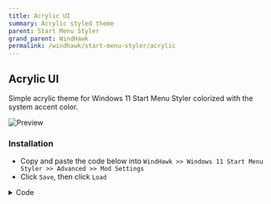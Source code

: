 ```yaml
---
title: Acrylic UI
summary: Acrylic styled theme
parent: Start Menu Styler
grand_parent: WindHawk
permalink: /windhawk/start-menu-styler/acrylic
---
```



## Acrylic UI
Simple acrylic theme for Windows 11 Start Menu Styler colorized with the system accent color.

![Preview](https://raw.githubusercontent.com/The-Back-Room/The-Back-Room.github.io/refs/heads/main/docs/assets/images/previews/start-menu-styler/acrylic.bmp)

### Installation

- Copy and paste the code below into `WindHawk >> Windows 11 Start Menu Styler >> Advanced >> Mod Settings`
- Click `Save`, then click `Load`

<details>
<summary>Code</summary>
<div class="code-block">
{
  "controlStyles[0].target": "Windows.UI.Xaml.Controls.Button#CloseAllAppsButton",
  "controlStyles[0].styles[0]": "CornerRadius = 2",
  "controlStyles[1].target": "Windows.UI.Xaml.Controls.Button#ShowAllAppsButton",
  "controlStyles[1].styles[0]": "Background := <AcrylicBrush TintColor=\"{ThemeResource SystemAccentColorDark2}\" TintOpacity=\"0.4\" FallbackColor=\"{ThemeResource SystemAccentColorDark2}\" />",
  "controlStyles[2].target": "Windows.UI.Xaml.Controls.GridViewItem",
  "controlStyles[2].styles[0]": "Margin = 0",
  "disableNewStartMenuLayout": 1,
  "controlStyles[0].styles[1]": "Background := <AcrylicBrush TintColor=\"{ThemeResource SystemAccentColorDark2}\" TintOpacity=\"0.4\" FallbackColor=\"{ThemeResource SystemAccentColorDark2}\" />",
  "controlStyles[1].styles[1]": "CornerRadius = 2",
  "controlStyles[3].target": "Windows.UI.Xaml.Controls.SemanticZoom#ZoomControl",
  "controlStyles[3].styles[0]": "IsZoomOutButtonEnabled = True",
  "controlStyles[4].target": "Windows.UI.Xaml.Controls.Button#ZoomOutButton",
  "controlStyles[4].styles[0]": "Width = 18",
  "controlStyles[4].styles[1]": "Height = 18",
  "controlStyles[5].target": "Windows.UI.Xaml.Controls.Button#ZoomOutButton > Windows.UI.Xaml.Controls.ContentPresenter#ContentPresenter > Windows.UI.Xaml.Controls.TextBlock",
  "controlStyles[5].styles[0]": "Text = ",
  "controlStyles[5].styles[1]": "FontSize = 18",
  "controlStyles[6].target": "Border#AcrylicBorder",
  "controlStyles[7].target": "Border#AppBorder",
  "controlStyles[6].styles[0]": "Background := <AcrylicBrush TintColor=\"{ThemeResource SystemAccentColor}\" TintOpacity=\"0.4\" FallbackColor=\"{ThemeResource SystemAccentColor}\" />",
  "controlStyles[7].styles[0]": "Background := <AcrylicBrush TintColor=\"{ThemeResource SystemAccentColor}\" TintOpacity=\"0.4\" FallbackColor=\"{ThemeResource SystemAccentColor}\" />",
  "controlStyles[6].styles[1]": "CornerRadius = 2",
  "controlStyles[7].styles[1]": "CornerRadius = 2",
  "controlStyles[8].target": "StartDocked.SearchBoxToggleButton",
  "controlStyles[8].styles[0]": "Background := <AcrylicBrush TintColor=\"{ThemeResource SystemAccentColorDark3}\" TintOpacity=\"0.4\" FallbackColor=\"{ThemeResource SystemAccentColorDark3}\" />",
  "controlStyles[8].styles[1]": "CornerRadius = 2",
  "controlStyles[8].styles[2]": "BorderThickness = 1",
  "controlStyles[8].styles[3]": "BorderBrush := <AcrylicBrush TintColor=\"{ThemeResource SystemAccentColorLight3}\" TintOpacity=\"0.4\" FallbackColor=\"{ThemeResource SystemAccentColorLight3}\" />",
  "controlStyles[9].target": "Border#TaskbarSearchBackground",
  "controlStyles[9].styles[0]": "Background := <AcrylicBrush TintColor=\"{ThemeResource SystemAccentColorDark3}\" TintOpacity=\"0.4\" FallbackColor=\"{ThemeResource SystemAccentColorDark3}\" />",
  "controlStyles[9].styles[1]": "CornerRadius = 2",
  "controlStyles[9].styles[2]": "BorderThickness = 1",
  "controlStyles[9].styles[3]": "BorderBrush := <AcrylicBrush TintColor=\"{ThemeResource SystemAccentColorLight3}\" TintOpacity=\"0.4\" FallbackColor=\"{ThemeResource SystemAccentColorLight3}\" />",
  "controlStyles[10].target": "StartDocked.SearchBoxToggleButton#StartMenuSearchBox > Grid > Border#BorderElement",
  "controlStyles[10].styles[0]": "Background := <AcrylicBrush TintColor=\"{ThemeResource SystemAccentColorDark3}\" TintOpacity=\"0.4\" FallbackColor=\"{ThemeResource SystemAccentColorDark3}\" />",
  "controlStyles[10].styles[1]": "CornerRadius = 2",
  "controlStyles[10].styles[2]": "BorderThickness = 1",
  "controlStyles[10].styles[3]": "BorderBrush := <AcrylicBrush TintColor=\"{ThemeResource SystemAccentColorLight3}\" TintOpacity=\"0.4\" FallbackColor=\"{ThemeResource SystemAccentColorLight3}\" />",
  "webContentStyles[0].target": "#qfPreviewPane",
  "controlStyles[11].target": "Windows.UI.Xaml.Controls.Grid#SearchBoxOnTaskbarGleamContainer",
  "controlStyles[11].styles[0]": "ConrerRadius = 2",
  "controlStyles[12].target": "Windows.UI.Xaml.Controls.Grid#MainContent",
  "controlStyles[12].styles[0]": "ConrerRadius = 2",
  "controlStyles[12].styles[1]": "Background := <AcrylicBrush TintColor=\"{ThemeResource SystemAccentColor}\" TintOpacity=\"0.4\" FallbackColor=\"{ThemeResource SystemAccentColor}\" />",
  "webContentStyles[0].styles[0]": "min-width: 300px !important",
  "controlStyles[13].target": "Windows.UI.Xaml.Controls.Grid#TopLevelSuggestionsListHeader",
  "controlStyles[13].styles[0]": "Visibility = 0",
  "controlStyles[14].target": "Windows.UI.Xaml.Controls.Grid#NoTopLevelSuggestionsText",
  "controlStyles[15].target": "Windows.UI.Xaml.Controls.Grid#TopLevelSuggestionsContainer",
  "controlStyles[16].target": "Windows.UI.Xaml.Controls.Grid#ShowMoreSuggestions",
  "controlStyles[17].target": "StartMenu.PinnedList",
  "controlStyles[17].styles[0]": "Height = 504",
  "controlStyles[14].styles[0]": "Visibility = 0",
  "controlStyles[15].styles[0]": "Visibility = 0",
  "controlStyles[16].styles[0]": "Visibility = 0",
  "theme": "",
  "controlStyles[18].target": "Grid#AllAppsRoot",
  "controlStyles[18].styles[0]": "Background := <AcrylicBrush TintColor=\"{ThemeResource SystemAccentColorDark2}\" TintOpacity=\"0.4\" FallbackColor=\"{ThemeResource SystemAccentColorDark2}\" />",
  "controlStyles[18].styles[1]": "CornerRadius = 2",
  "controlStyles[19].target": "Border#AcrylicOverlay",
  "controlStyles[19].styles[0]": "Background := <AcrylicBrush TintColor=\"{ThemeResource SystemAccentColor}\" TintOpacity=\"0.4\" FallbackColor=\"{ThemeResource SystemAccentColor}\" />",
  "controlStyles[19].styles[1]": "CornerRadius = 2"
}
</div>
</details>